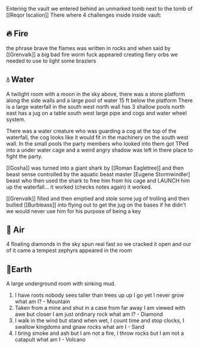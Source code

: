 Entering the vault we entered behind an unmarked tomb next to the tomb of [[Reqor Iscalion]]
There where 4 challenges inside inside vault:

## 🔥 Fire
the phrase brave the flames was written in rocks and when said by [[Grenvalk]] a big bad fire worm fuck appeared creating fiery orbs we needed to use to  light some braziers 

## 💧 Water
A twilight room with a moon in the sky above, there was a stone platform along the side walls and a large pool of water 15 ft below the platform 
There is a large waterfall in the south west
north wall has 3 shallow pools 
north east has a jug on a table 
south west large pipe and cogs and water wheel system.

There was a water creature who was guarding a cog at the top of the waterfall, the cog looks like it would fit in the machinery on the south west wall.
In the small pools the party members who looked into them got TPed into a under water cage and a weird angry shadow was left in there place to fight the party.

[[Gosha]] was turned into a giant shark by [[Roman Eagletree]] and then beast sense controlled by the aquatic beast master [Eugene Stormwindler] beast who then used the shark to free him from his cage and LAUNCH him up the waterfall... it worked (checks notes again) it worked.

[[Grenvalk]] filled and then emptied and stole some jug of trolling and then bullied [[Burbleass]] into flying out to get the jug on the bases if he didn't we would never use him for his purpose of being a key

## 🍃 Air
4 floating diamonds in the sky spun real fast so we cracked it open and our of it came a tempest 
zephyrs appeared in the room 

## 🌱Earth
A large underground room with sinking mud.

1. I have roots nobody sees taller than trees up up I go yet I never grow what am I? - Mountain 
2. Taken from a mine and shut in a case from far away I am viewed with awe but closer I am just ordinary rock what am I? - Diamond 
3. I walk in the wind but stand when wet, I count time and stop clocks, I swallow kingdoms and gnaw rocks what am I - Sand
4. I bring smoke and ash but I am not a fire, I throw rocks but I am not a catapult what am I - Volcano 



